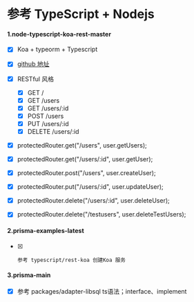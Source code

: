 # 参考 TypeScript + Nodejs

#### 1.node-typescript-koa-rest-master

* [X] Koa + typeorm + Typescript
* [X] [github 地址](https://github.com/javieraviles/node-typescript-koa-rest#readme)
* [X] RESTful 风格
  * [X] GET /
  * [X] GET /users
  * [X] GET /users/:id
  * [X] POST /users
  * [X] PUT /users/:id
  * [X] DELETE /users/:id

* [X] protectedRouter.get("/users", user.getUsers);
* [X] protectedRouter.get("/users/:id", user.getUser);

* [X] protectedRouter.post("/users", user.createUser);
* [X] protectedRouter.put("/users/:id", user.updateUser);

* [X] protectedRouter.delete("/users/:id", user.deleteUser);
* [X] protectedRouter.delete("/testusers", user.deleteTestUsers);

#### 2.prisma-examples-latest

* [X] 
      参考 typescript/rest-koa 创建Koa 服务


#### 3.prisma-main

* [X] 参考 packages/adapter-libsql ts语法；interface、implement
